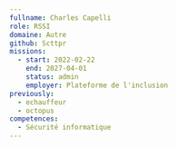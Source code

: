 ```yaml
---
fullname: Charles Capelli
role: RSSI
domaine: Autre
github: Scttpr
missions:
  - start: 2022-02-22
    end: 2027-04-01
    status: admin
    employer: Plateforme de l'inclusion
previously:
  - echauffeur
  - octopus
competences:
  - Sécurité informatique
---
```

